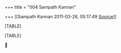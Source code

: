 +++
title = "004 Sampath Kannan"

+++
[[Sampath Kannan	2011-03-26, 05:17:49 [Source](https://groups.google.com/g/bvparishat/c/khMB9GsRPnk)]]



[TABLE]

[TABLE]



